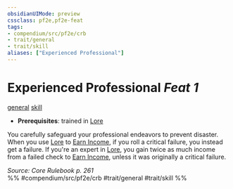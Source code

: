 ```yaml
---
obsidianUIMode: preview
cssclass: pf2e,pf2e-feat
tags:
- compendium/src/pf2e/crb
- trait/general
- trait/skill
aliases: ["Experienced Professional"]
---
```

# Experienced Professional  *Feat 1*  
[general](../../Rules/traits/general.md)  [skill](../../Rules/traits/skill.md)  

- **Prerequisites**: trained in [Lore](../skills.md#Lore)

You carefully safeguard your professional endeavors to prevent disaster. When you use [Lore](../skills.md#Lore) to [Earn Income](../../Rules/actions/earn-income.md), if you roll a critical failure, you instead get a failure. If you're an expert in [Lore](../skills.md#Lore), you gain twice as much income from a failed check to [Earn Income](../../Rules/actions/earn-income.md), unless it was originally a critical failure.

*Source: Core Rulebook p. 261*  
%% #compendium/src/pf2e/crb #trait/general #trait/skill %%